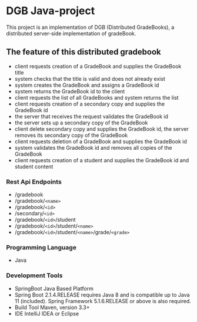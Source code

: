 # DGB Java-project 
This project is an implementation of DGB (Distributed GradeBooks), a distributed server-side implementation of gradeBook.
## The feature of this distributed gradebook
* client requests creation of a GradeBook and supplies the GradeBook title
* system checks that the title is valid and does not already exist
* system creates the GradeBook and assigns a GradeBook id
* system returns the GradeBook id to the client
* client requests the list of all GradeBooks and system returns the list
* client requests creation of a secondary copy and supplies the GradeBook id
* the server that receives the request validates the GradeBook id
* the server sets up a secondary copy of the GradeBook
* client delete secondary copy and supplies the GradeBook id, the server removes its secondary copy of the GradeBook
* client requests deletion of a GradeBook and supplies the GradeBook id
* system validates the GradeBook id and removes all copies of the GradeBook
* client requests creation of a student and supplies the GradeBook id and student content
### Rest Api Endpoints
* /gradebook
* /gradebook/`<name>`
* /gradebook/`<id>`
* /secondary/`<id>`
* /gradebook/`<id>`/student
* /gradebook/`<id>`/student/`<name>`
* /gradebook/`<id>`/student/`<name>`/grade/`<grade>`
  
### Programming Language
* Java
### Development Tools
* SpringBoot Java Based Platform
* Spring Boot 2.1.4.RELEASE requires Java 8 and is compatible up to Java 11 (included). Spring Framework 5.1.6.RELEASE or        above is also required.
* Build Tool Maven, version 3.3+
* IDE IntelliJ IDEA or Eclipse 
